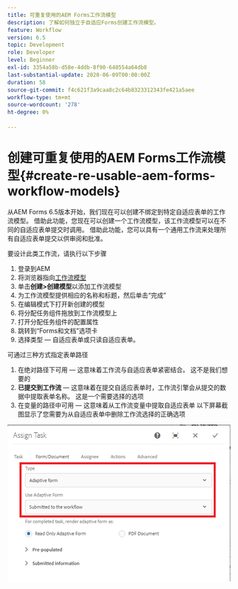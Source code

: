 ```yaml
---
title: 可重复使用的AEM Forms工作流模型
description: 了解如何独立于自适应Forms创建工作流模型。
feature: Workflow
version: 6.5
topic: Development
role: Developer
level: Beginner
exl-id: 3354a58b-d58e-4ddb-8f90-648554a64db8
last-substantial-update: 2020-06-09T00:00:00Z
duration: 58
source-git-commit: f4c621f3a9caa8c2c64b8323312343fe421a5aee
workflow-type: tm+mt
source-wordcount: '278'
ht-degree: 0%

---
```


# 创建可重复使用的AEM Forms工作流模型{#create-re-usable-aem-forms-workflow-models}

从AEM Forms 6.5版本开始，我们现在可以创建不绑定到特定自适应表单的工作流模型。 借助此功能，您现在可以创建一个工作流模型，该工作流模型可以在不同的自适应表单提交时调用。 借助此功能，您可以具有一个通用工作流来处理所有自适应表单提交以供审阅和批准。

要设计此类工作流，请执行以下步骤

1. 登录到AEM
1. 将浏览器指向[工作流模型](http://localhost:4502/libs/cq/workflow/admin/console/content/models.html)
1. 单击&#x200B;__创建>创建模型__&#x200B;以添加工作流模型
1. 为工作流模型提供相应的名称和标题，然后单击“完成”
1. 在编辑模式下打开新创建的模型
1. 将分配任务组件拖放到工作流模型上
1. 打开分配任务组件的配置属性
1. 跳转到“Forms和文档”选项卡
1. 选择类型 — 自适应表单或只读自适应表单。

可通过三种方式指定表单路径

1. 在绝对路径下可用 — 这意味着工作流与自适应表单紧密结合。 这不是我们想要的
1. **已提交到工作流** — 这意味着在提交自适应表单时，工作流引擎会从提交的数据中提取表单名称。 这是一个需要选择的选项
1. 在变量的路径中可用 — 这意味着从工作流变量中提取自适应表单
以下屏幕截图显示了您需要为从自适应表单中删除工作流选择的正确选项

![可重复使用的AEM Forms工作流模型](assets/workflomodel.PNG)

